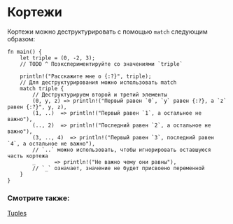 # Кортежи

Кортежи можно деструктурировать с помощью `match` следующим образом:

```rust,editable
fn main() {
    let triple = (0, -2, 3);
    // TODO ^ Поэкспериментируйте со значениями `triple`

    println!("Расскажите мне о {:?}", triple);
    // Для деструктурирования можно использовать match
    match triple {
        // Деструктурируем второй и третий элементы
        (0, y, z) => println!("Первый равен `0`, `y` равен {:?}, а `z` равен {:?}", y, z),
        (1, ..)  => println!("Первый равен `1`, а остальное не важно"),
        (.., 2)  => println!("Последний равен `2`, а остальное не важно"),
        (3, .., 4)  => println!("Первый равен `3`, последний равен `4`, а остальное не важно"),
        // `..` можно использовать, чтобы игнорировать оставшуюся часть кортежа
        _      => println!("Не важно чему они равны"),
        // `_` означает, значение не будет присвоено переменной
    }
}
```

### Смотрите также:

[Tuples](primitives/tuples.html)
